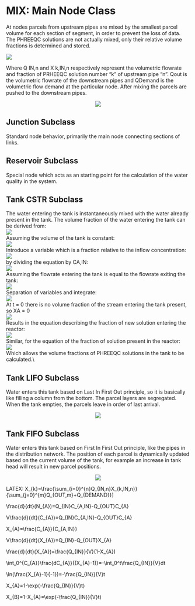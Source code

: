 # MIX: Main Node Class

At nodes parcels from upstream pipes are mixed by the smallest parcel volume for each section of segment, in order to prevent the loss of data. The PHREEQC solutions are not actually mixed, only their relative volume fractions is determined and stored.

<img src="https://render.githubusercontent.com/render/math?math=X_%7Bk%7D%3D%5Cfrac%7B%5Csum_%7Bi%3D0%7D%5E%7Bn%7DQ_%7BIN%2Cn%7DX_%7Bk%2CIN%2Cn%7D%7D%7B%5Csum_%7Bj%3D0%7D%5E%7Bm%7DQ_%7BOUT%2Cm%7D%2BQ_%7BDEMAND%7D%7D%5C%5D"> 

Where Q IN,n  and X k,IN,n respectively represent the volumetric flowrate and fraction of PRHEEQC solution number “k” of upstream pipe “n”. Qout is the volumetric flowrate of the downstream pipes and QDemand is the volumetric flow demand at the particular node. After mixing the parcels are pushed to the downstream pipes.

<p align="center">
  <img src="https://github.com/michaeltan91/Victoria/blob/master/img/MIX.PNG"/>
</p>

## Junction Subclass
Standard node behavior, primarily the main node connecting sections of links.

## Reservoir Subclass
Special node which acts as an starting point for the calculation of the water quality in the system.

## Tank CSTR Subclass
The water entering the tank is instantaneously mixed with the water already present in the tank. The volume fraction of the water entering the tank can be derived from:\
<img src="https://render.githubusercontent.com/render/math?math=%5Cfrac%7Bd%7D%7Bdt%7D(N_%7BA%7D)%3DQ_%7BIN%7DC_%7BA%2CIN%7D-Q_%7BOUT%7DC_%7BA%7D">\
Assuming the volume of the tank is constant:\
<img src="https://render.githubusercontent.com/render/math?math=V%5Cfrac%7Bd%7D%7Bdt%7D(C_%7BA%7D)%3DQ_%7BIN%7DC_%7BA%2CIN%7D-Q_%7BOUT%7DC_%7BA%7D">\
Introduce a variable which is a fraction relative to the inflow concentration:\
<img src="https://render.githubusercontent.com/render/math?math=X_%7BA%7D%3D%5Cfrac%7BC_%7BA%7D%7D%7BC_%7BA%2CIN%7D%7D">\
by dividing the equation by CA,IN:\
<img src="https://render.githubusercontent.com/render/math?math=V%5Cfrac%7Bd%7D%7Bdt%7D(X_%7BA%7D)%3DQ_%7BIN%7D-Q_%7BOUT%7DX_%7BA%7D">\
Assuming the flowrate entering the tank is equal to the flowrate exiting the tank:\
<img src="https://render.githubusercontent.com/render/math?math=%5Cfrac%7Bd%7D%7Bdt%7D(X_%7BA%7D)%3D%5Cfrac%7BQ_%7BIN%7D%7D%7BV%7D(1-X_%7BA%7D)">\
Separation of variables and integrate:\
<img src="https://render.githubusercontent.com/render/math?math=%5Cint_0%5E%7BC_%7BA%7D%7D%5Cfrac%7BdC_%7BA%7D%7D%7B(X_%7BA%7D-1)%7D%3D-%5Cint_0%5Et%5Cfrac%7BQ_%7BIN%7D%7D%7BV%7Ddt">\
At t = 0 there is no volume fraction of the stream entering the tank present, so XA = 0\
<img src="https://render.githubusercontent.com/render/math?math=%5Cln(%5Cfrac%7BX_%7BA%7D-1%7D%7B-1%7D)%3D-%5Cfrac%7BQ_%7BIN%7D%7D%7BV%7Dt">\
Results in the equation describing the fraction of new solution entering the reactor:\
<img src="https://render.githubusercontent.com/render/math?math=X_%7BA%7D%3D1-%5Cexp(-%5Cfrac%7BQ_%7BIN%7D%7D%7BV%7Dt)">\
Similar, for the equation of the fraction of solution present in the reactor:\
<img src="https://render.githubusercontent.com/render/math?math=X_%7BB%7D%3D1-X_%7BA%7D%3D%5Cexp(-%5Cfrac%7BQ_%7BIN%7D%7D%7BV%7Dt)">\
Which allows the volume fractions of PHREEQC solutions in the tank to be calculated.\ 


## Tank LIFO Subclass
Water enters this tank based on Last In First Out principle, so it is basically like filling a column from the bottom. The parcel layers are segregated. When the tank empties, the parcels leave in order of last arrival. 

<p align="center">
  <img src="https://github.com/michaeltan91/Victoria/blob/master/img/TankLIFO.PNG"/>
</p>

## Tank FIFO Subclass
Water enters this tank based on First In First Out principle, like the pipes in the distribution network. The position of each parcel is dynamically updated based on the current volume of the tank, for example an increase in tank head will result in new parcel positions. 

<p align="center">
  <img src="https://github.com/michaeltan91/Victoria/blob/master/img/TankFIFO.PNG"/>
</p>

LATEX:
X_{k}=\frac{\sum_{i=0}^{n}Q_{IN,n}X_{k,IN,n}}{\sum_{j=0}^{m}Q_{OUT,m}+Q_{DEMAND}}\]

\frac{d}{dt}(N_{A})=Q_{IN}C_{A,IN}-Q_{OUT}C_{A}

V\frac{d}{dt}(C_{A})=Q_{IN}C_{A,IN}-Q_{OUT}C_{A}

X_{A}=\frac{C_{A}}{C_{A,IN}}

V\frac{d}{dt}(X_{A})=Q_{IN}-Q_{OUT}X_{A}

\frac{d}{dt}(X_{A})=\frac{Q_{IN}}{V}(1-X_{A})

\int_0^{C_{A}}\frac{dC_{A}}{(X_{A}-1)}=-\int_0^t\frac{Q_{IN}}{V}dt

\ln(\frac{X_{A}-1}{-1})=-\frac{Q_{IN}}{V}t

X_{A}=1-\exp(-\frac{Q_{IN}}{V}t)

X_{B}=1-X_{A}=\exp(-\frac{Q_{IN}}{V}t)